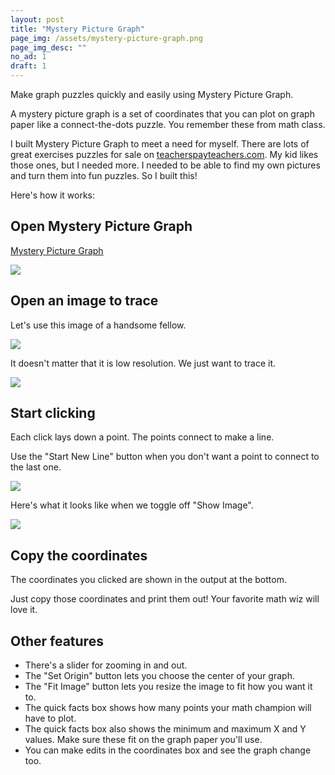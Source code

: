 ```yaml
---
layout: post
title: "Mystery Picture Graph"
page_img: /assets/mystery-picture-graph.png
page_img_desc: ""
no_ad: 1
draft: 1
---
```


Make graph puzzles quickly and easily using Mystery Picture Graph.

A mystery picture graph is a set of coordinates that you can plot on graph paper like a connect-the-dots puzzle. You remember these from math class.

I built Mystery Picture Graph to meet a need for myself. There are lots of great exercises puzzles for sale on <a href="http://teacherspayteachers.com">teacherspayteachers.com</a>. My kid likes those ones, but I needed more. I needed to be able to find my own pictures and turn them into fun puzzles. So I built this!

Here's how it works:

## Open Mystery Picture Graph

<a href="/mystery-picture-graph">Mystery Picture Graph</a>

<img src="/mystery-picture-graph/screenshots/empty-graph.png" class="full screenshot" />

## Open an image to trace

Let's use this image of a handsome fellow.

<img src="/mystery-picture-graph/screenshots/dankuck.jpeg" class="full screenshot" />

It doesn't matter that it is low resolution. We just want to trace it.

<img src="/mystery-picture-graph/screenshots/handsome-fellow-1.png" class="full screenshot" />

## Start clicking

Each click lays down a point. The points connect to make a line.

Use the "Start New Line" button when you don't want a point to connect to the last one.

<img src="/mystery-picture-graph/screenshots/handsome-fellow-2.png" class="full screenshot" />

Here's what it looks like when we toggle off "Show Image".

<img src="/mystery-picture-graph/screenshots/handsome-fellow-3.png" class="full screenshot" />

## Copy the coordinates

The coordinates you clicked are shown in the output at the bottom.

Just copy those coordinates and print them out! Your favorite math wiz will love it.

## Other features

* There's a slider for zooming in and out.
* The "Set Origin" button lets you choose the center of your graph.
* The "Fit Image" button lets you resize the image to fit how you want it to.
* The quick facts box shows how many points your math champion will have to plot.
* The quick facts box also shows the minimum and maximum X and Y values. Make sure these fit on the graph paper you'll use.
* You can make edits in the coordinates box and see the graph change too.
